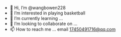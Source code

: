 - 👋 Hi, I’m @wangbowen228
- 👀 I’m interested in playing basketball
- 🌱 I’m currently learning ...
- 💞️ I’m looking to collaborate on ...
- 📫 How to reach me ...
email 17450491716@qq.com
<!---
wangbowen228/wangbowen228 is a ✨ special ✨ repository because its `README.md` (this file) appears on your GitHub profile.
You can click the Preview link to take a look at your changes.
--->
